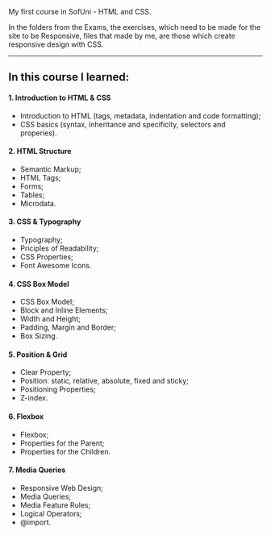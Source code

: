 My first course in SofUni - HTML and CSS.

In the folders from the Exams, the exercises, which need to be made for the site to be Responsive, files that made by me, are those which create responsive design with CSS.

-----------------------------------------------------------------------------------
<h2 text-decoration: underlined font-weight: bold;>In this course I learned:</h2>

<h4 font-weight: bold;>1. Introduction to HTML & CSS</h4>
<ul>
 <li> Introduction to HTML (tags, metadata, indentation and code formatting);</li>
 <li> CSS basics (syntax, inheritance and specificity, selectors and properies).</li>
</ul>
<h4 font-weight: bold;>2. HTML Structure</h4>
<ul>
  <li>Semantic Markup;</li>
  <li>HTML Tags;</li>
  <li>Forms;</li>
  <li>Tables;</li>
  <li>Microdata.</li>
</ul>
<h4 font-weight: bold;>3. CSS & Typography</h4>
<ul>
  <li>Typography;</li>
  <li>Priciples of Readability;</li>
  <li>CSS Properties;</li>
  <li>Font Awesome Icons.</li>
 </ul>
<h4 font-weight: bold;>4. CSS Box Model</h4>
<ul>
  <li>CSS Box Model;</li>
  <li>Block and Inline Elements;</li>
  <li>Width and Height;</li>
  <li>Padding, Margin and Border;</li>
  <li>Box Sizing.</li>
</ul>
<h4 font-weight: bold;>5. Position & Grid</h4>
<ul>
  <li>Clear Property;</li>
  <li>Position: static, relative, absolute, fixed and sticky;</li>
  <li>Positioning Properties;</li>
  <li>Z-index.</li>
</ul>
<h4 font-weight: bold;>6. Flexbox</h4>
<ul>
  <li>Flexbox;</li>
  <li>Properties for the Parent;</li>
  <li>Properties for the Children.</li>
</ul>
<h4 font-weight: bold;>7. Media Queries</h4>
<ul>
  <li>Responsive Web Design;</li>
  <li>Media Queries;</li>
  <li>Media Feature Rules;</li>
  <li>Logical Operators;</li>
  <li>@import.</li>
</ul>
